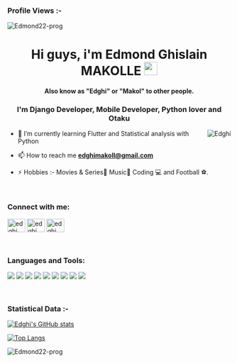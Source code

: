<p align="right"> <h3>Profile Views :-</h3> <img src="https://komarev.com/ghpvc/?username=Edmond22-prog&label=Profile%20views&color=0e75b6&style=flat"
    alt="Edmond22-prog" /> 
  </p>
  
<h1 align="center">Hi guys, i'm Edmond Ghislain MAKOLLE <img src="https://raw.githubusercontent.com/MartinHeinz/MartinHeinz/master/wave.gif" width="30px"></h1>
<h4 align="center">Also know as "Edghi" or "Makol" to other people.
<h3 align="center">I'm Django Developer, Mobile Developer, Python lover and Otaku</h3>
<p><img align="right" src="https://github.com/Adam-pw/Adam-pw/blob/main/animation_500_kxa883sd.gif" alt="Edghi" /></p>

- 🌱 I’m currently learning Flutter and Statistical analysis with Python

- 📫 How to reach me **edghimakoll@gmail.com**

- ⚡ Hobbies :-  Movies & Series🎥 Music🎵 Coding 💻 and Football ⚽.

<br>
<h3 align="left">Connect with me:</h3>
<p align="left">
  <a href="https://www.linkedin.com/in/edmond-ghislain-makolle-99716b1a2/" target="blank"><img align="center"
      src="https://raw.githubusercontent.com/rahuldkjain/github-profile-readme-generator/master/src/images/icons/Social/linked-in-alt.svg"
      alt="edghi" height="30" width="40" /></a>
   <a href="https://twitter.com/MakolleG" target="blank"><img align="center"
      src="https://raw.githubusercontent.com/rahuldkjain/github-profile-readme-generator/master/src/images/icons/Social/twitter.svg"
      alt="edghi" height="30" width="40" /></a>
  <a href="https://www.instagram.com/edghi_makolle/" target="blank"><img align="center"
      src="https://raw.githubusercontent.com/rahuldkjain/github-profile-readme-generator/master/src/images/icons/Social/instagram.svg"
      alt="edghi" height="30" width="40" /></a>

</p>

<br>
<h3 align="left">Languages and Tools:</h3>

![](https://img.shields.io/badge/OS-Linux-informational?style=flat&logo=linux&logoColor=white&color=2bbc8a)
![](https://img.shields.io/badge/Editor-VsCode-informational?style=flat&logo=vscode&logoColor=white&color=2bbc8a)
![](https://img.shields.io/badge/Editor-AndroidStudio-informational?style=flat&logo=android&logoColor=white&color=2bbc8a)
![](https://img.shields.io/badge/Code-Python-informational?style=flat&logo=python&logoColor=white&color=2bbc8a)
![](https://img.shields.io/badge/Code-Dart-informational?style=flat&logo=dart&logoColor=white&color=2bbc8a)
![](https://img.shields.io/badge/Code-Django-informational?style=flat&logo=django&logoColor=white&color=2bbc8a)
![](https://img.shields.io/badge/Code-Flutter-informational?style=flat&logo=flutter&logoColor=white&color=2bbc8a)
![](https://img.shields.io/badge/Shell-Bash-informational?style=flat&logo=bash&logoColor=white&color=2bbc8a)
![](https://img.shields.io/badge/tools-Git-informational?style=flat&logo=git&logoColor=white&color=2bbc8a)

<br>
<h3>Statistical Data :-</h3>

[![Edghi's GitHub stats](https://github-readme-stats.vercel.app/api?username=Edmond22-prog&count_private=true&show_icons=true&theme=gotham)](https://github.com/Edmond22-prog/github-readme-stats)

[![Top Langs](https://github-readme-stats.vercel.app/api/top-langs/?username=Edmond22-prog&theme=gotham&layout=compact)](https://github.com/Edmond22-prog/github-readme-stats)
  
  <p><img align="center" src="https://github-readme-streak-stats.herokuapp.com/?user=Edmond22-prog&theme=dark&background=0d1117&date_format=M%20j%5B%2C%20Y%5D" alt="Edmond22-prog" /></p>


